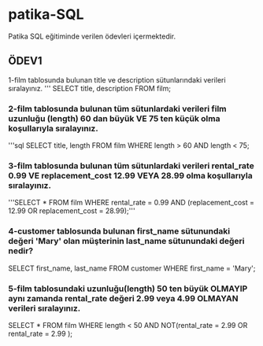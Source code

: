 # patika-SQL
Patika SQL eğitiminde verilen ödevleri içermektedir.

## ÖDEV1
1-film tablosunda bulunan title ve description sütunlarındaki verileri sıralayınız.
''' SELECT title, description FROM film;

### 2-film tablosunda bulunan tüm sütunlardaki verileri film uzunluğu (length) 60 dan büyük VE 75 ten küçük olma koşullarıyla sıralayınız.
'''sql SELECT title, length FROM film
WHERE  length > 60 AND length < 75;

### 3-film tablosunda bulunan tüm sütunlardaki verileri rental_rate 0.99 VE replacement_cost 12.99 VEYA 28.99 olma koşullarıyla sıralayınız.
'''SELECT * FROM film
WHERE rental_rate = 0.99 AND (replacement_cost = 12.99 OR replacement_cost = 28.99);'''

### 4-customer tablosunda bulunan first_name sütunundaki değeri 'Mary' olan müşterinin last_name sütunundaki değeri nedir?
SELECT first_name, last_name FROM customer
WHERE first_name = 'Mary';

### 5-film tablosundaki uzunluğu(length) 50 ten büyük OLMAYIP aynı zamanda rental_rate değeri 2.99 veya 4.99 OLMAYAN verileri sıralayınız.
SELECT * FROM film
WHERE length < 50 AND NOT(rental_rate = 2.99 OR rental_rate = 2.99 );




